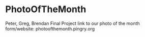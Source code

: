 # PhotoOfTheMonth
Peter, Greg, Brendan Final Project
link to our photo of the month form/website: photoofthemonth.pingry.org
